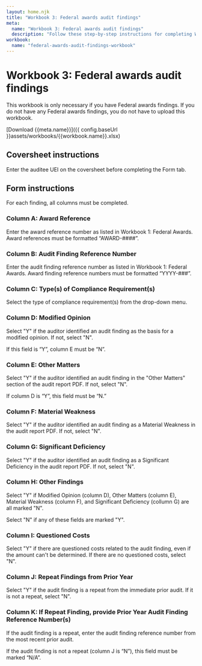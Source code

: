 ```yaml
---
layout: home.njk
title: "Workbook 3: Federal awards audit findings"
meta:
  name: "Workbook 3: Federal awards audit findings"
  description: "Follow these step-by-step instructions for completing Workbook 3: Federal awards audit findings."
workbook:
  name: "federal-awards-audit-findings-workbook"
---
```


# Workbook 3: Federal awards audit findings

This workbook is only necessary if you have Federal awards findings. If you do not have any Federal awards findings, you do not have to upload this workbook.

[Download {{meta.name}}]({{ config.baseUrl }}assets/workbooks/{{workbook.name}}.xlsx)

## Coversheet instructions

Enter the auditee UEI on the coversheet before completing the Form tab.
## Form instructions

For each finding, all columns must be completed.
### Column A: Award Reference

Enter the award reference number as listed in Workbook 1: Federal Awards. Award references must be formatted “AWARD-####”.

### Column B: Audit Finding Reference Number

Enter the audit finding reference number as listed in Workbook 1: Federal Awards. Award finding reference numbers must be formatted “YYYY-###”.

### Column C: Type(s) of Compliance Requirement(s)

Select the type of compliance requirement(s) from the drop-down menu.

### Column D: Modified Opinion

Select "Y" if the auditor identified an audit finding as the basis for a modified opinion. If not, select "N".

If this field is “Y”, column E must be “N”.

### Column E: Other Matters

Select "Y" if the auditor identified an audit finding in the "Other Matters" section of the audit report PDF. If not, select "N".

If column D is “Y”, this field must be “N.”

### Column F: Material Weakness

Select "Y" if the auditor identified an audit finding as a Material Weakness in the audit report PDF. If not, select "N".

### Column G: Significant Deficiency

Select "Y" if the auditor identified an audit finding as a Significant Deficiency in the audit report PDF. If not, select "N".

### Column H: Other Findings

Select "Y" if Modified Opinion (column D), Other Matters (column E), Material Weakness (column F), and Significant Deficiency (collumn G) are all marked "N". 

Select "N" if any of these fields are marked "Y".

### Column I: Questioned Costs

Select "Y" if there are questioned costs related to the audit finding, even if the amount can't be determined. If there are no questioned costs, select "N".

### Column J: Repeat Findings from Prior Year

Select "Y" if the audit finding is a repeat from the immediate prior audit. If it is not a repeat, select "N".

### Column K: If Repeat Finding, provide Prior Year Audit Finding Reference Number(s)

If the audit finding is a repeat, enter the audit finding reference number from the most recent prior audit.

If the audit finding is not a repeat (column J is “N”), this field must be marked “N/A”.